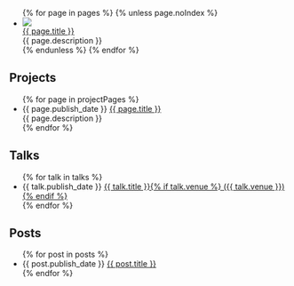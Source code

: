 <!--
title: Zeke Sikelianos
description: designer, natural language programmer, educator
noIndex: true
-->


<div class="main-column">

  <ul class="cards">
    {% for page in pages %}
      {% unless page.noIndex %}
        <li class="card">
          <div class="card-inner">
            <a class="card-thumbnail" href="{{ page.href }}">
              <img src="{{ page.images.thumbnail.href }}">
            </a>
            <div class="card-bottom">
              <div class="card-details">
                <a class="card-details-title" href="{{ page.href }}">{{ page.title }}</a>
                <div class="card-details-description">{{ page.description }}</div>
              </div>
            </div>
          </div>
        </li>
      {% endunless %}
    {% endfor %}
  </ul>

  <h2 id="projects">Projects</h2>
  <ul class="chronological-list">
    {% for page in projectPages %}
        <li class="chronological-item">
          <span class="chronological-date" data-date="{{ page.publish_date }}" data-format="%Y %b %d">{{ page.publish_date }}</span>
          <a class="chronological-link" href="{{ page.href }}">{{ page.title }}</a>
          <div class="chronological-description">{{ page.description }}</div>
        </li>
    {% endfor %}
  </ul>

  <h2 id="talks">Talks</h2>
  <ul class="chronological-list">
    {% for talk in talks %}
      <li class="chronological-item">
        <span class="chronological-date" data-date="{{ talk.publish_date }}" data-format="%Y %b %d">{{ talk.publish_date }}</span>
        <a class="chronological-link" href="{{ talk.href }}">{{ talk.title }}{% if talk.venue %} ({{ talk.venue }}){% endif %}</a>
      </li>
    {% endfor %}
  </ul>

  <h2 id="posts">Posts</h2>
  <ul class="chronological-list">
    {% for post in posts %}
      <li class="chronological-item">
        <span class="chronological-date" data-date="{{ post.publish_date }}" data-format="%Y %b %d">{{ post.publish_date }}</span>
        <a class="chronological-link" href="{{ post.href }}">{{ post.title }}</a>
      </li>
    {% endfor %}
  </ul>

</div>
